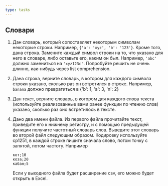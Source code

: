 ```yaml
---
type: tasks
---
```


## Словари
1. Дан словарь, который сопоставляет некоторым символам некоторые строки.
Например, `{'a': 'xyz', 'b': '123'}`. Кроме того, дана строка. Замените каждый символ строки
на то, что указано для него в словаре, либо оставьте его, каким он был. Например, `'abc'`
должно замениться на `'xyz123c'`. Попробуйте решить не очень длинно, как-нибудь через list
comprehension.
1. Дана строка, верните словарь, в котором для каждого символа строки указано, сколько раз он
встретился в строке. Например, `banana` должно превратиться в {'b': 1, 'a': 3, 'n': 2}
1. Дан текст, верните словарь, в котором для каждого слова текста (используйте реализованные
вами ранее функции по чтению слов) указано, сколько раз оно встретилось в тексте.
1. Дано два имени файла. Из первого файла прочитайте текст, приведите его к нижнему регистру, и
с помощью предыдущей
функции получите частотный словарь слов. Выведите этот словарь во второй файл следующим образом.
Кодировку используйте cp1251, в каждой строке пишите сначала слово, потом точку с запятой,
потом частоту. Например

    ```
    кот;10
    коза;20
    кабан;5
    ```

    Если у выходного файла будет расширение csv, его можно будет открыть в Excel.
